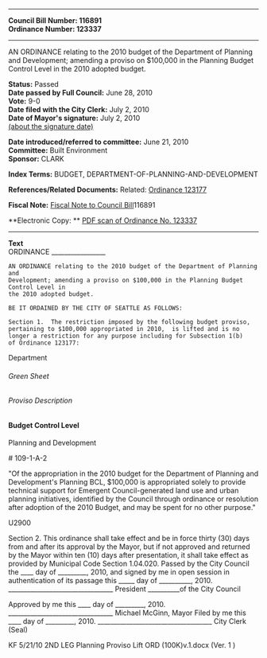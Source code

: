 * * * * *  
  
**Council Bill Number: [](#h0)[](#h2)116891**   
**Ordinance Number: 123337**  
  
* * * * *  
  
AN ORDINANCE relating to the 2010 budget of the Department of Planning and Development; amending a proviso on $100,000 in the Planning Budget Control Level in the 2010 adopted budget.  
  
**Status:** Passed   
**Date passed by Full Council:** June 28, 2010   
**Vote:** 9-0   
**Date filed with the City Clerk:** July 2, 2010   
**Date of Mayor's signature:** July 2, 2010   
[(about the signature date)](/~public/approvaldate.htm)   
  
  
**Date introduced/referred to committee:** June 21, 2010   
**Committee:** Built Environment   
**Sponsor:** CLARK   
  
**Index Terms:** BUDGET, DEPARTMENT-OF-PLANNING-AND-DEVELOPMENT  
  
**References/Related Documents:** Related: [Ordinance 123177](http://156.74.145.212/~scripts/nph-brs.exe?s1=&s2=&s3=&s4=123177&s5=&Sect4=and&l=20&Sect2=THESON&Sect3=PLURON&Sect5=CBOR1&Sect6=HITOFF&d=CBOR&p=1&u=/~public/cbor1.htm&r=1&f=G)  
  
**Fiscal Note:** [Fiscal Note to Council Bill](http://clerk.seattle.gov/~public/fnote/116891.htm)[](#h1)[](#h3)116891  
  
**Electronic Copy: ** [PDF scan of Ordinance No. 123337](/~archives/Ordinances/Ord_123337.pdf)  
  
* * * * *  
  
**Text**  
    ORDINANCE _________________  
  
    AN ORDINANCE relating to the 2010 budget of the Department of Planning and  
    Development; amending a proviso on $100,000 in the Planning Budget Control Level in  
    the 2010 adopted budget.  
  
    BE IT ORDAINED BY THE CITY OF SEATTLE AS FOLLOWS:  
  
    Section 1.  The restriction imposed by the following budget proviso,  
    pertaining to $100,000 appropriated in 2010,  is lifted and is no  
    longer a restriction for any purpose including for Subsection 1(b)  
    of Ordinance 123177:  
  
Department  
  
###### Green Sheet  
  
###### Proviso Description  
  
#### **Budget Control Level**  
  
Planning and Development  
  
\# 109-1-A-2  
  
"Of the appropriation in the 2010 budget for the Department of Planning and Development's Planning BCL, $100,000 is appropriated solely to provide technical support for Emergent Council-generated land use and urban planning initiatives, identified by the Council through ordinance or resolution after adoption of the 2010 Budget, and may be spent for no other purpose."  
  
U2900  
  
Section 2. This ordinance shall take effect and be in force thirty (30) days from and after its approval by the Mayor, but if not approved and returned by the Mayor within ten (10) days after presentation, it shall take effect as provided by Municipal Code Section 1.04.020. Passed by the City Council the \_\_\_\_ day of \_\_\_\_\_\_\_\_\_, 2010, and signed by me in open session in authentication of its passage this \_\_\_\_\_ day of \_\_\_\_\_\_\_\_\_\_, 2010. \_\_\_\_\_\_\_\_\_\_\_\_\_\_\_\_\_\_\_\_\_\_\_\_\_\_\_\_\_\_\_\_\_ President \_\_\_\_\_\_\_\_\_\_of the City Council  
  
Approved by me this \_\_\_\_ day of \_\_\_\_\_\_\_\_\_, 2010. \_\_\_\_\_\_\_\_\_\_\_\_\_\_\_\_\_\_\_\_\_\_\_\_\_\_\_\_\_\_\_\_\_ Michael McGinn, Mayor Filed by me this \_\_\_\_ day of \_\_\_\_\_\_\_\_\_, 2010. \_\_\_\_\_\_\_\_\_\_\_\_\_\_\_\_\_\_\_\_\_\_\_\_\_\_\_\_\_\_\_\_\_\_\_\_ City Clerk (Seal)  
  
KF 5/21/10 2ND LEG Planning Proviso Lift ORD (100K)v.1.docx (Ver. 1 )  
  
  
